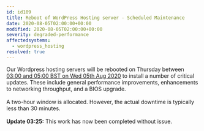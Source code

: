 ```yaml
---
id: id109
title: Reboot of WordPress Hosting server - Scheduled Maintenance
date: 2020-08-05T02:00:00+00:00
modified: 2020-08-05T02:00:00+00:00
severity: degraded-performance
affectedsystems:
  - wordpress_hosting
resolved: true
---
```


Our Wordpress hosting servers will be rebooted on Thursday between [03:00 and 05:00 BST on Wed 05th Aug 2020](https://www.timeanddate.com/worldclock/fixedtime.html?iso=20200805T02&ah=2) to install a number of critical updates. These include general performance improvements, enhancements to networking throughput, and a BIOS upgrade.<br /><br />A two-hour window is allocated. However, the actual downtime is typically less than 30 minutes.<br /><br />**Update 03:25:** This work has now been completed without issue.

